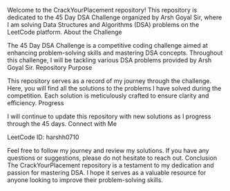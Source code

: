 Welcome to the CrackYourPlacement repository! This repository is dedicated to the 45 Day DSA Challenge organized by Arsh Goyal Sir, where I am solving Data Structures and Algorithms (DSA) problems on the LeetCode platform. About the Challenge

The 45 Day DSA Challenge is a competitive coding challenge aimed at enhancing problem-solving skills and mastering DSA concepts. Throughout this challenge, I will be tackling various DSA problems provided by Arsh Goyal Sir. Repository Purpose

This repository serves as a record of my journey through the challenge. Here, you will find all the solutions to the problems I have solved during the competition. Each solution is meticulously crafted to ensure clarity and efficiency. Progress

I will continue to update this repository with new solutions as I progress through the 45 days. Connect with Me

LeetCode ID: harshh0710

Feel free to follow my journey and review my solutions. If you have any questions or suggestions, please do not hesitate to reach out. Conclusion The CrackYourPlacement repository is a testament to my dedication and passion for mastering DSA. I hope it serves as a valuable resource for anyone looking to improve their problem-solving skills.
